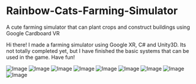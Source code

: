 # Rainbow-Cats-Farming-Simulator
A cute farming simulator that can plant crops and construct buildings using Google Cardboard VR

Hi there!
I made a farming simulator using Google XR, C# and Unity3D.
Its not totally completed yet, but I have finished the basic systems that can be used in the game.
Have fun!

![Image](https://github.com/UxxHans/Rainbow-Cats-Farming-Simulator/blob/main/Pictures/1.gif)
![Image](https://github.com/UxxHans/Rainbow-Cats-Farming-Simulator/blob/main/Pictures/2.gif)
![Image](https://github.com/UxxHans/Rainbow-Cats-Farming-Simulator/blob/main/Pictures/3.webp)
![Image](https://github.com/UxxHans/Rainbow-Cats-Farming-Simulator/blob/main/Pictures/4.webp)
![Image](https://github.com/UxxHans/Rainbow-Cats-Farming-Simulator/blob/main/Pictures/5.webp)
![Image](https://github.com/UxxHans/Rainbow-Cats-Farming-Simulator/blob/main/Pictures/6.webp)
![Image](https://github.com/UxxHans/Rainbow-Cats-Farming-Simulator/blob/main/Pictures/7.webp)
![Image](https://github.com/UxxHans/Rainbow-Cats-Farming-Simulator/blob/main/Pictures/8.webp)
![Image](https://github.com/UxxHans/Rainbow-Cats-Farming-Simulator/blob/main/Pictures/9.webp)
